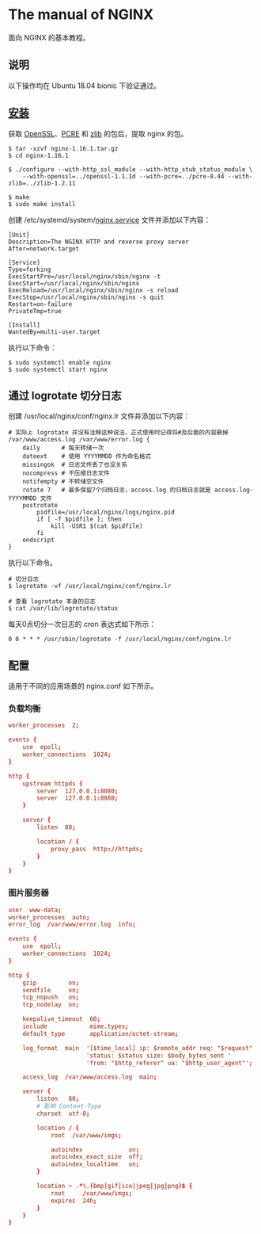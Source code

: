 # The manual of NGINX

面向 NGINX 的基本教程。

## 说明

以下操作均在 Ubuntu 18.04 bionic 下验证通过。

## [安装](https://nginx.org/en/download.html)

获取 [OpenSSL](https://www.openssl.org/source/)、[PCRE](https://ftp.pcre.org/pub/pcre/) 和 [zlib](https://zlib.net) 的包后，提取 nginx 的包。

```
$ tar -xzvf nginx-1.16.1.tar.gz
$ cd nginx-1.16.1

$ ./configure --with-http_ssl_module --with-http_stub_status_module \
    --with-openssl=../openssl-1.1.1d --with-pcre=../pcre-8.44 --with-zlib=../zlib-1.2.11

$ make
$ sudo make install
```

创建 /etc/systemd/system/[nginx.service](https://www.nginx.com/resources/wiki/start/topics/examples/systemd/) 文件并添加以下内容：

```
[Unit]
Description=The NGINX HTTP and reverse proxy server
After=network.target

[Service]
Type=forking
ExecStartPre=/usr/local/nginx/sbin/nginx -t
ExecStart=/usr/local/nginx/sbin/nginx
ExecReload=/usr/local/nginx/sbin/nginx -s reload
ExecStop=/usr/local/nginx/sbin/nginx -s quit
Restart=on-failure
PrivateTmp=true

[Install]
WantedBy=multi-user.target
```

执行以下命令：

```
$ sudo systemctl enable nginx
$ sudo systemctl start nginx
```

## 通过 logrotate 切分日志

创建 /usr/local/nginx/conf/nginx.lr 文件并添加以下内容：

```
# 实际上 logrotate 并没有注释这种说法，正式使用时记得将#及后面的内容删掉
/var/www/access.log /var/www/error.log {
    daily      # 每天转储一次
    dateext    # 使用 YYYYMMDD 作为命名格式
    missingok  # 日志文件丢了也没关系
    nocompress # 不压缩日志文件
    notifempty # 不转储空文件
    rotate 7   # 最多保留7个归档日志，access.log 的归档日志就是 access.log-YYYYMMDD 文件
    postrotate
        pidfile=/usr/local/nginx/logs/nginx.pid
        if [ -f $pidfile ]; then
            kill -USR1 $(cat $pidfile)
        fi
    endscript
}
```

执行以下命令。

```
# 切分日志
$ logrotate -vf /usr/local/nginx/conf/nginx.lr

# 查看 logrotate 本身的日志
$ cat /var/lib/logrotate/status
```

每天0点切分一次日志的 cron 表达式如下所示：

```
0 0 * * * /usr/sbin/logrotate -f /usr/local/nginx/conf/nginx.lr
```

## 配置

适用于不同的应用场景的 nginx.conf 如下所示。

### 负载均衡

```conf
worker_processes  2;

events {
    use  epoll;
    worker_connections  1024;
}

http {
    upstream httpds {
        server  127.0.0.1:8080;
        server  127.0.0.1:8088;
    }

    server {
        listen  80;

        location / {
            proxy_pass  http://httpds;
        }
    }
}
```

### 图片服务器

```conf
user  www-data;
worker_processes  auto;
error_log  /var/www/error.log  info;

events {
    use  epoll;
    worker_connections  1024;
}

http {
    gzip         on;
    sendfile     on;
    tcp_nopush   on;
    tcp_nodelay  on;

    keepalive_timeout  60;
    include            mime.types;
    default_type       application/octet-stream;

    log_format  main  '[$time_local] ip: $remote_addr req: "$request" '
                      'status: $status size: $body_bytes_sent '
                      'from: "$http_referer" ua: "$http_user_agent"';

    access_log  /var/www/access.log  main;

    server {
        listen   80;
        # 影响 Content-Type
        charset  utf-8;

        location / {
            root  /var/www/imgs;

            autoindex             on;
            autoindex_exact_size  off;
            autoindex_localtime   on;
        }

        location ~ .*\.(bmp|gif|ico|jpeg|jpg|png)$ {
            root     /var/www/imgs;
            expires  24h;
        }
    }
}
```
